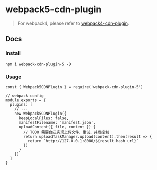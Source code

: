 # webpack5-cdn-plugin

> For webpack4, please refer to [webpack4-cdn-plugin](https://github.com/AngusFu/webpack4-cdn-plugin).

## Docs

### Install
```
npm i webpack-cdn-plugin-5 -D
```

### Usage

```tsx
const { Webpack5CDNPlugin } = require('webpack-cdn-plugin-5')

// webpack config
module.exports = {
  plugins: [
    // ...
    new Webpack5CDNPlugin({
      keepLocalFiles: false,
      manifestFilename: 'manifest.json',
      uploadContent({ file, content }) {
        // TODO 需要自己实现上传文件、重试、并发控制
        return uploadTaskManager.upload(content).then(result => {
          return `http://127.0.0.1:8080/${result.hash_url}`
        })
      }
    })
  ]
}
```

